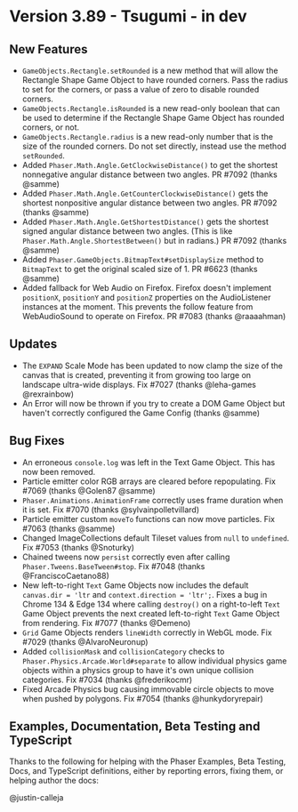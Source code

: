 # Version 3.89 - Tsugumi - in dev

## New Features

* `GameObjects.Rectangle.setRounded` is a new method that will allow the Rectangle Shape Game Object to have rounded corners. Pass the radius to set for the corners, or pass a value of zero to disable rounded corners.
* `GameObjects.Rectangle.isRounded` is a new read-only boolean that can be used to determine if the Rectangle Shape Game Object has rounded corners, or not.
* `GameObjects.Rectangle.radius` is a new read-only number that is the size of the rounded corners. Do not set directly, instead use the method `setRounded`.
* Added `Phaser.Math.Angle.GetClockwiseDistance()` to get the shortest nonnegative angular distance between two angles. PR #7092 (thanks @samme)
* Added `Phaser.Math.Angle.GetCounterClockwiseDistance()` gets the shortest nonpositive angular distance between two angles. PR #7092 (thanks @samme)
* Added `Phaser.Math.Angle.GetShortestDistance()` gets the shortest signed angular distance between two angles. (This is like `Phaser.Math.Angle.ShortestBetween()` but in radians.) PR #7092 (thanks @samme)
* Added `Phaser.GameObjects.BitmapText#setDisplaySize` method to `BitmapText` to get the original scaled size of 1. PR #6623 (thanks @samme)
* Added fallback for Web Audio on Firefox. Firefox doesn't implement `positionX`, `positionY` and `positionZ` properties on the AudioListener instances at the moment. This prevents the follow feature from WebAudioSound to operate on Firefox. PR #7083 (thanks @raaaahman)

## Updates

* The `EXPAND` Scale Mode has been updated to now clamp the size of the canvas that is created, preventing it from growing too large on landscape ultra-wide displays. Fix #7027 (thanks @leha-games @rexrainbow)
* An Error will now be thrown if you try to create a DOM Game Object but haven't correctly configured the Game Config (thanks @samme)

## Bug Fixes

* An erroneous `console.log` was left in the Text Game Object. This has now been removed.
* Particle emitter color RGB arrays are cleared before repopulating. Fix #7069 (thanks @Golen87 @samme)
* `Phaser.Animations.AnimationFrame` correctly uses frame duration when it is set. Fix #7070 (thanks @sylvainpolletvillard)
* Particle emitter custom `moveTo` functions can now move particles. Fix #7063 (thanks @samme)
* Changed ImageCollections default Tileset values from `null` to `undefined`. Fix #7053 (thanks @Snoturky)
* Chained tweens now `persist` correctly even after calling `Phaser.Tweens.BaseTween#stop`. Fix #7048 (thanks @FranciscoCaetano88)
* New left-to-right `Text` Game Objects now includes the default `canvas.dir = 'ltr` and `context.direction = 'ltr';`. Fixes a bug in Chrome 134 & Edge 134 where calling `destroy()` on a right-to-left `Text` Game Object prevents the next created left-to-right `Text` Game Object from rendering. Fix #7077 (thanks @Demeno)
* `Grid` Game Objects renders `lineWidth` correctly in WebGL mode. Fix #7029 (thanks @AlvaroNeuronup)
* Added `collisionMask` and `collisionCategory` checks to `Phaser.Physics.Arcade.World#separate` to allow individual physics game objects within a physics group to have it's own unique collision categories. Fix #7034 (thanks @frederikocmr)
* Fixed Arcade Physics bug causing immovable circle objects to move when pushed by polygons. Fix #7054 (thanks @hunkydoryrepair)

## Examples, Documentation, Beta Testing and TypeScript

Thanks to the following for helping with the Phaser Examples, Beta Testing, Docs, and TypeScript definitions, either by reporting errors, fixing them, or helping author the docs:

@justin-calleja
